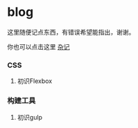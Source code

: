 # blog

这里随便记点东西，有错误希望能指出，谢谢。    

你也可以点击这里 [杂记](http://huahua-chen.coding.me)

### CSS

1. 初识Flexbox


### 构建工具

1. 初识gulp


